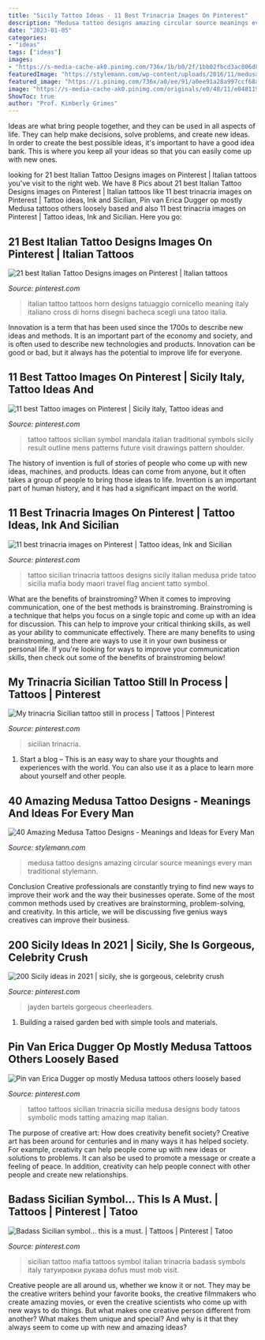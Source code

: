 ```yaml
---
title: "Sicily Tattoo Ideas - 11 Best Trinacria Images On Pinterest"
description: "Medusa tattoo designs amazing circular source meanings every man traditional stylemann"
date: "2023-01-05"
categories:
- "ideas"
tags: ["ideas"]
images:
- "https://s-media-cache-ak0.pinimg.com/736x/1b/b0/2f/1bb02fbcd3ac806d888f38f5dea81901.jpg"
featuredImage: "https://stylemann.com/wp-content/uploads/2016/11/medusa-tattoo-4-650x650.jpg"
featured_image: "https://i.pinimg.com/736x/a0/ee/91/a0ee91a28a997ccf68aa2b9cfd9e1fbd--italian-tattoos-tattoo-designs.jpg"
image: "https://s-media-cache-ak0.pinimg.com/originals/e0/48/11/e04811961cc99bf4804244e102f082e7.jpg"
ShowToc: true
author: "Prof. Kimberly Grimes"
---
```



Ideas are what bring people together, and they can be used in all aspects of life. They can help make decisions, solve problems, and create new ideas. In order to create the best possible ideas, it's important to have a good idea bank. This is where you keep all your ideas so that you can easily come up with new ones.

	

		
looking for 21 best Italian Tattoo Designs images on Pinterest | Italian tattoos you've visit to the right web. We have 8 Pics about 21 best Italian Tattoo Designs images on Pinterest | Italian tattoos like 11 best trinacria images on Pinterest | Tattoo ideas, Ink and Sicilian, Pin van Erica Dugger op mostly Medusa tattoos others loosely based and also 11 best trinacria images on Pinterest | Tattoo ideas, Ink and Sicilian. Here you go:
		
    
## 21 Best Italian Tattoo Designs Images On Pinterest | Italian Tattoos

<img loading=lazy src="https://i.pinimg.com/736x/a0/ee/91/a0ee91a28a997ccf68aa2b9cfd9e1fbd--italian-tattoos-tattoo-designs.jpg" onerror="this.onerror=null;this.src='https://tse3.mm.bing.net/th?id=OIP.xR9n7scIJDbV2WQPTBfbLgHaJQ&amp;pid=15.1';" alt="21 best Italian Tattoo Designs images on Pinterest | Italian tattoos">

_Source: pinterest.com_

>italian tattoo tattoos horn designs tatuaggio cornicello meaning italy italiano cross di horns disegni bacheca scegli una tatoo italia. 

	

Innovation is a term that has been used since the 1700s to describe new ideas and methods. It is an important part of the economy and society, and is often used to describe new technologies and products. Innovation can be good or bad, but it always has the potential to improve life for everyone.

    
## 11 Best Tattoo Images On Pinterest | Sicily Italy, Tattoo Ideas And

<img loading=lazy src="https://i.pinimg.com/736x/00/0f/70/000f706da1398249acdca077b1ace804--new-tattoos-future-tattoos.jpg" onerror="this.onerror=null;this.src='https://tse2.mm.bing.net/th?id=OIP.8_5xwlHh8rk_9HYxzp3BgwHaJ3&amp;pid=15.1';" alt="11 best Tattoo images on Pinterest | Sicily italy, Tattoo ideas and">

_Source: pinterest.com_

>tattoo tattoos sicilian symbol mandala italian traditional symbols sicily result outline mens patterns future visit drawings pattern shoulder. 

	

The history of invention is full of stories of people who come up with new ideas, machines, and products. Ideas can come from anyone, but it often takes a group of people to bring those ideas to life. Invention is an important part of human history, and it has had a significant impact on the world.

    
## 11 Best Trinacria Images On Pinterest | Tattoo Ideas, Ink And Sicilian

<img loading=lazy src="https://i.pinimg.com/736x/cf/1d/e4/cf1de40320a0a071a77f6d3fe8e30189--tattoo-designs-tattoo-ideas.jpg" onerror="this.onerror=null;this.src='https://tse1.mm.bing.net/th?id=OIP.rQDVkpveZNgZQzCMyq4QrQHaL3&amp;pid=15.1';" alt="11 best trinacria images on Pinterest | Tattoo ideas, Ink and Sicilian">

_Source: pinterest.com_

>tattoo sicilian trinacria tattoos designs sicily italian medusa pride tatoo sicilia mafia body maori travel flag ancient tatto symbol. 

	

What are the benefits of brainstroming?
When it comes to improving communication, one of the best methods is brainstroming. Brainstroming is a technique that helps you focus on a single topic and come up with an idea for discussion. This can help to improve your critical thinking skills, as well as your ability to communicate effectively. There are many benefits to using brainstroming, and there are ways to use it in your own business or personal life. If you're looking for ways to improve your communication skills, then check out some of the benefits of brainstroming below!

    
## My Trinacria Sicilian Tattoo Still In Process | Tattoos | Pinterest

<img loading=lazy src="https://s-media-cache-ak0.pinimg.com/originals/e0/48/11/e04811961cc99bf4804244e102f082e7.jpg" onerror="this.onerror=null;this.src='https://tse2.mm.bing.net/th?id=OIP.rM-5s7DmBBQYa4epOnAPeQHaFj&amp;pid=15.1';" alt="My trinacria Sicilian tattoo still in process | Tattoos | Pinterest">

_Source: pinterest.com_

>sicilian trinacria. 

	

1. Start a blog – This is an easy way to share your thoughts and experiences with the world. You can also use it as a place to learn more about yourself and other people.

    
## 40 Amazing Medusa Tattoo Designs - Meanings And Ideas For Every Man

<img loading=lazy src="https://stylemann.com/wp-content/uploads/2016/11/medusa-tattoo-4-650x650.jpg" onerror="this.onerror=null;this.src='https://tse2.mm.bing.net/th?id=OIP.a2Z3jBbFW4Z5zMDOw8jqwQHaHa&amp;pid=15.1';" alt="40 Amazing Medusa Tattoo Designs - Meanings and Ideas for Every Man">

_Source: stylemann.com_

>medusa tattoo designs amazing circular source meanings every man traditional stylemann. 

	

Conclusion
Creative professionals are constantly trying to find new ways to improve their work and the way their businesses operate. Some of the most common methods used by creatives are brainstorming, problem-solving, and creativity. In this article, we will be discussing five genius ways creatives can improve their business.

    
## 200 Sicily Ideas In 2021 | Sicily, She Is Gorgeous, Celebrity Crush

<img loading=lazy src="https://i.pinimg.com/474x/15/54/c6/1554c6f8e6ba355060e088c5fbda8832.jpg" onerror="this.onerror=null;this.src='https://tse2.mm.bing.net/th?id=OIP.sRMbmihh-yKGuFOlT4KejQAAAA&amp;pid=15.1';" alt="200 Sicily ideas in 2021 | sicily, she is gorgeous, celebrity crush">

_Source: pinterest.com_

>jayden bartels gorgeous cheerleaders. 

	

1. Building a raised garden bed with simple tools and materials.

    
## Pin Van Erica Dugger Op Mostly Medusa Tattoos Others Loosely Based

<img loading=lazy src="https://i.pinimg.com/736x/2a/52/a6/2a52a673f04d4f2fa047fe6141ba6838.jpg" onerror="this.onerror=null;this.src='https://tse1.mm.bing.net/th?id=OIP.ojuBZoH5CfHlTrbZU1QtgAHaJs&amp;pid=15.1';" alt="Pin van Erica Dugger op mostly Medusa tattoos others loosely based">

_Source: pinterest.com_

>tattoo tattoos sicilian trinacria sicilia medusa designs body tatoos symbolic mods tatting amazing map italian. 

	

The purpose of creative art: How does creativity benefit society?
Creative art has been around for centuries and in many ways it has helped society. For example, creativity can help people come up with new ideas or solutions to problems. It can also be used to promote a message or create a feeling of peace. In addition, creativity can help people connect with other people and create new relationships.

    
## Badass Sicilian Symbol... This Is A Must. | Tattoos | Pinterest | Tatoo

<img loading=lazy src="https://s-media-cache-ak0.pinimg.com/736x/1b/b0/2f/1bb02fbcd3ac806d888f38f5dea81901.jpg" onerror="this.onerror=null;this.src='https://tse2.mm.bing.net/th?id=OIP.OVzKzUC1GAvuTKE4bvp4bAHaG2&amp;pid=15.1';" alt="Badass Sicilian symbol... this is a must. | Tattoos | Pinterest | Tatoo">

_Source: pinterest.com_

>sicilian tattoo mafia tattoos symbol italian trinacria badass symbols italy татуировки рукава dofus must mob visit. 

	

Creative people are all around us, whether we know it or not. They may be the creative writers behind your favorite books, the creative filmmakers who create amazing movies, or even the creative scientists who come up with new ways to do things. But what makes one creative person different from another? What makes them unique and special? And why is it that they always seem to come up with new and amazing ideas?

